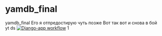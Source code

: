 # yamdb_final
yamdb_final
Его я отпредостирую чуть позже
Вот так вот и снова  в бой yt ds
[![Django-app workflow](https://github.com/sreutov2008/yamdb_final/actions/workflows/yamdb_workflow.yml/badge.svg)](https://github.com/sreutov2008/yamdb_final/actions/workflows/yamdb_workflow.yml)
1